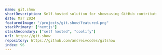 ```yaml
---
name: git.show
shortDescription: Self-hosted solution for showcasing GitHub contributions on X.
date: Mar 2024
featuredImage: "/projects/git.show/featured.png"
stackPrimary: ["nextjs"]
stackSecondary: ["self hosted", "coolify"]
url: https://git.show
repository: https://github.com/andreivcodes/gitshow
index: 96
---
```

